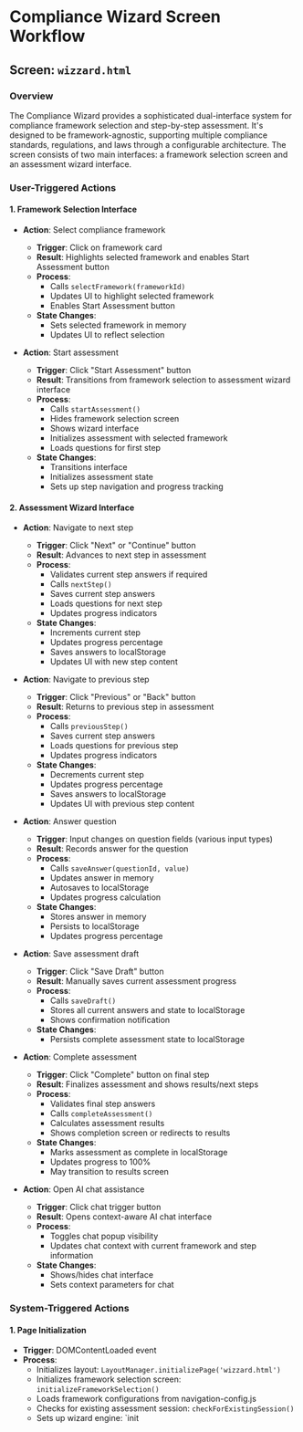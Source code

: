 # Compliance Wizard Screen Workflow

## Screen: `wizzard.html`

### Overview
The Compliance Wizard provides a sophisticated dual-interface system for compliance framework selection and step-by-step assessment. It's designed to be framework-agnostic, supporting multiple compliance standards, regulations, and laws through a configurable architecture. The screen consists of two main interfaces: a framework selection screen and an assessment wizard interface.

### User-Triggered Actions

#### 1. Framework Selection Interface

- **Action**: Select compliance framework
  - **Trigger**: Click on framework card
  - **Result**: Highlights selected framework and enables Start Assessment button
  - **Process**:
    - Calls `selectFramework(frameworkId)`
    - Updates UI to highlight selected framework
    - Enables Start Assessment button
  - **State Changes**:
    - Sets selected framework in memory
    - Updates UI to reflect selection

- **Action**: Start assessment
  - **Trigger**: Click "Start Assessment" button
  - **Result**: Transitions from framework selection to assessment wizard interface
  - **Process**:
    - Calls `startAssessment()`
    - Hides framework selection screen
    - Shows wizard interface
    - Initializes assessment with selected framework
    - Loads questions for first step
  - **State Changes**:
    - Transitions interface
    - Initializes assessment state
    - Sets up step navigation and progress tracking

#### 2. Assessment Wizard Interface

- **Action**: Navigate to next step
  - **Trigger**: Click "Next" or "Continue" button
  - **Result**: Advances to next step in assessment
  - **Process**:
    - Validates current step answers if required
    - Calls `nextStep()`
    - Saves current step answers
    - Loads questions for next step
    - Updates progress indicators
  - **State Changes**:
    - Increments current step
    - Updates progress percentage
    - Saves answers to localStorage
    - Updates UI with new step content

- **Action**: Navigate to previous step
  - **Trigger**: Click "Previous" or "Back" button
  - **Result**: Returns to previous step in assessment
  - **Process**:
    - Calls `previousStep()`
    - Saves current step answers
    - Loads questions for previous step
    - Updates progress indicators
  - **State Changes**:
    - Decrements current step
    - Updates progress percentage
    - Saves answers to localStorage
    - Updates UI with previous step content

- **Action**: Answer question
  - **Trigger**: Input changes on question fields (various input types)
  - **Result**: Records answer for the question
  - **Process**:
    - Calls `saveAnswer(questionId, value)`
    - Updates answer in memory
    - Autosaves to localStorage
    - Updates progress calculation
  - **State Changes**:
    - Stores answer in memory
    - Persists to localStorage
    - Updates progress percentage

- **Action**: Save assessment draft
  - **Trigger**: Click "Save Draft" button
  - **Result**: Manually saves current assessment progress
  - **Process**:
    - Calls `saveDraft()`
    - Stores all current answers and state to localStorage
    - Shows confirmation notification
  - **State Changes**:
    - Persists complete assessment state to localStorage

- **Action**: Complete assessment
  - **Trigger**: Click "Complete" button on final step
  - **Result**: Finalizes assessment and shows results/next steps
  - **Process**:
    - Validates final step answers
    - Calls `completeAssessment()`
    - Calculates assessment results
    - Shows completion screen or redirects to results
  - **State Changes**:
    - Marks assessment as complete in localStorage
    - Updates progress to 100%
    - May transition to results screen

- **Action**: Open AI chat assistance
  - **Trigger**: Click chat trigger button
  - **Result**: Opens context-aware AI chat interface
  - **Process**:
    - Toggles chat popup visibility
    - Updates chat context with current framework and step information
  - **State Changes**:
    - Shows/hides chat interface
    - Sets context parameters for chat

### System-Triggered Actions

#### 1. Page Initialization
- **Trigger**: DOMContentLoaded event
- **Process**:
  - Initializes layout: `LayoutManager.initializePage('wizzard.html')`
  - Initializes framework selection screen: `initializeFrameworkSelection()`
  - Loads framework configurations from navigation-config.js
  - Checks for existing assessment session: `checkForExistingSession()`
  - Sets up wizard engine: `init